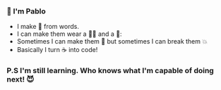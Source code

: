 ### 👋 I'm Pablo
- I make 🤖 from words.
- I can make them wear a 🤵‍♂️ and a 👔:
- Sometimes I can make them 💃 but sometimes I can break them 💥
- Basically I turn ☕ into code!

### P.S   I'm still learning. Who knows what I'm capable of doing next! 😈

<!--
**pablo-sreih/pablo-sreih** is a ✨ _special_ ✨ repository because its `README.md` (this file) appears on your GitHub profile.

Here are some ideas to get you started:
- 
- 🔭 I’m currently working on ...
- 🌱 I’m currently learning ...
- 👯 I’m looking to collaborate on ...
- 🤔 I’m looking for help with ...
- 💬 Ask me about ...
- 📫 How to reach me: ...
- 😄 Pronouns: ...
- ⚡ Fun fact: ...
-->
